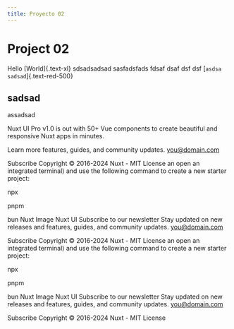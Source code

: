 ```yaml
---
title: Proyecto 02
---
```

# Project 02
Hello [World]{.text-xl}
sdsadsadsad sasfadsfads
fdsaf
dsaf
dsf
dsf
[`asdsa sadsad`]{.text-red-500}

## sadsad
assadsad

Nuxt UI Pro v1.0 is out with 50+ Vue components to create beautiful and responsive Nuxt apps in minutes.

Learn more features, guides, and community updates.
you@domain.com

Subscribe
Copyright © 2016-2024 Nuxt - MIT License    an open an integrated terminal) and use the following command to create a new starter project:

npx

pnpm

bun
Nuxt Image
Nuxt UI
Subscribe to our newsletter
Stay updated on new releases and features, guides, and community updates.
you@domain.com

Subscribe
Copyright © 2016-2024 Nuxt - MIT License    an open an integrated terminal) and use the following command to create a new starter project:

npx

pnpm

bun
Nuxt Image
Nuxt UI
Subscribe to our newsletter
Stay updated on new releases and features, guides, and community updates.
you@domain.com

Subscribe
Copyright © 2016-2024 Nuxt - MIT License    